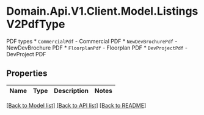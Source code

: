 # Domain.Api.V1.Client.Model.ListingsV2PdfType
PDF types  * `CommercialPdf` - Commercial PDF * `NewDevBrochurePdf` - NewDevBrochure PDF * `FloorplanPdf` - Floorplan PDF * `DevProjectPdf` - DevProject PDF
## Properties

Name | Type | Description | Notes
------------ | ------------- | ------------- | -------------

[[Back to Model list]](../README.md#documentation-for-models) [[Back to API list]](../README.md#documentation-for-api-endpoints) [[Back to README]](../README.md)

